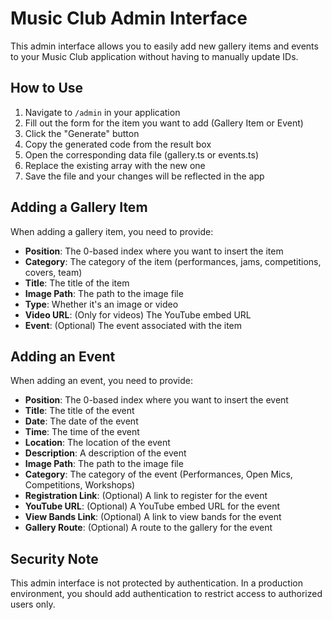 # Music Club Admin Interface

This admin interface allows you to easily add new gallery items and events to your Music Club application without having to manually update IDs.

## How to Use

1. Navigate to `/admin` in your application
2. Fill out the form for the item you want to add (Gallery Item or Event)
3. Click the "Generate" button
4. Copy the generated code from the result box
5. Open the corresponding data file (gallery.ts or events.ts)
6. Replace the existing array with the new one
7. Save the file and your changes will be reflected in the app

## Adding a Gallery Item

When adding a gallery item, you need to provide:

- **Position**: The 0-based index where you want to insert the item
- **Category**: The category of the item (performances, jams, competitions, covers, team)
- **Title**: The title of the item
- **Image Path**: The path to the image file
- **Type**: Whether it's an image or video
- **Video URL**: (Only for videos) The YouTube embed URL
- **Event**: (Optional) The event associated with the item

## Adding an Event

When adding an event, you need to provide:

- **Position**: The 0-based index where you want to insert the event
- **Title**: The title of the event
- **Date**: The date of the event
- **Time**: The time of the event
- **Location**: The location of the event
- **Description**: A description of the event
- **Image Path**: The path to the image file
- **Category**: The category of the event (Performances, Open Mics, Competitions, Workshops)
- **Registration Link**: (Optional) A link to register for the event
- **YouTube URL**: (Optional) A YouTube embed URL for the event
- **View Bands Link**: (Optional) A link to view bands for the event
- **Gallery Route**: (Optional) A route to the gallery for the event

## Security Note

This admin interface is not protected by authentication. In a production environment, you should add authentication to restrict access to authorized users only. 